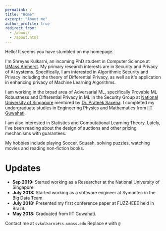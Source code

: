 ```yaml
---
permalink: /
title: "Home"
excerpt: "About me"
author_profile: true
redirect_from: 
  - /about/
  - /about.html
---
```


Hello! It seems you have stumbled on my homepage.

I'm Shreyas Kulkarni, an incoming PhD student in Computer Science at [UMass Amherst](https://www.cics.umass.edu). My primary research interests are in Security and Privacy of AI systems. Specifically, I am interested in Algorithmic Security and Privacy including the theory of Differential Privacy, as well as it's application in enhancing privacy of Machine Learning Algorithms.

I am working in the broad area of Adversarial ML, specifically Provable ML Robustness and Differential Privacy in ML in the Security Group at [National University of Singapore](https://www.comp.nus.edu.sg) mentored by [Dr. Prateek Saxena](https://www.comp.nus.edu.sg/~prateeks/). I completed my undergraduate studies in Engineering Physics and Mathematics from [IIT Guwahati](https://www.iitg.ac.in).

I am also interested in Statistics and Computational Learning Theory. Lately, I've been reading about the design of auctions and other pricing mechanisms with guarantees.

My hobbies include playing Soccer, Squash, solving puzzles, watching movies and reading non-fiction books.

Updates
======
* **Sep 2019:** Started working as a Researcher at the National University of Singapore.
* **July 2018:** Started working as a software engineer at Symantec in the Big Data Team.
* **July 2018:** Presented my first conference paper at FUZZ-IEEE held in Brazil.
* **May 2018:** Graduated from IIT Guwahati.

Contact me at `svkulkarni#cs.umass.edu`
Replace `#` with `@`
